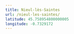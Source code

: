 ```yaml
---
title: Nieul-lès-Saintes
url: /nieul-les-saintes/
latitude: 45.758954800000005
longitude: -0.7329172
---
```

